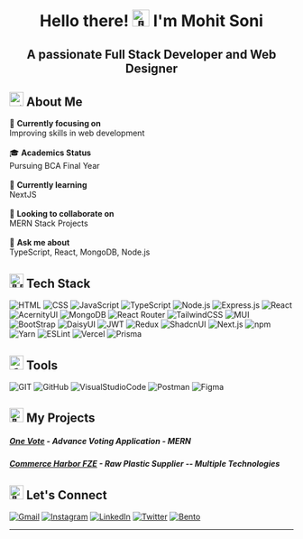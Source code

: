 <h1 align="center"><b>Hello there! <img src="https://em-content.zobj.net/source/microsoft-teams/363/waving-hand_1f44b.png" alt="👋" width="30" height="30" /> I'm Mohit Soni</b></h1>
<h2 align="center"><b>A passionate Full Stack Developer and Web Designer</b></h2>

## <img src="https://fonts.gstatic.com/s/e/notoemoji/latest/1f3d5_fe0f/512.gif" alt="🏕️" width="25" height="25"> **About Me**

🔭 **Currently focusing on** <br>Improving skills in web development<br><br>
🎓 **Academics Status** <br>Pursuing BCA Final Year<br><br>
🌱 **Currently learning** <br>NextJS<br><br>
👯 **Looking to collaborate on** <br>MERN Stack Projects<br><br>
💬 **Ask me about** <br>TypeScript, React, MongoDB, Node.js

## <img src="https://em-content.zobj.net/source/microsoft-teams/363/man-technologist_1f468-200d-1f4bb.png" alt="👨‍💻" width="25" height="25"> **Tech Stack**

![HTML](https://img.shields.io/badge/-HTML5-000?style=for-the-badge&logo=html5&logoColor=e34c26) ![CSS](https://img.shields.io/badge/-CSS3-000?style=for-the-badge&logo=css3&logoColor=2965f1) ![JavaScript](https://img.shields.io/badge/-JavaScript-000?style=for-the-badge&logo=javascript&logoColor=f0db4f) ![TypeScript](https://img.shields.io/badge/typescript-000.svg?style=for-the-badge&logo=typescript&logoColor=007acc) ![Node.js](https://img.shields.io/badge/node.js-000?style=for-the-badge&logo=node.js&logoColor=3c873a) ![Express.js](https://img.shields.io/badge/express.js-000.svg?style=for-the-badge&logo=express&logoColor=%2361DAFB) ![React](https://img.shields.io/badge/-React-000?style=for-the-badge&logo=React) ![AcernityUI](https://img.shields.io/badge/AcernityUI-%23000000.svg?style=for-the-badge&logo=data:image/svg+xml;base64,PHN2ZyB4bWxucz0iaHR0cDovL3d3dy53My5vcmcvMjAwMC9zdmciIHdpZHRoPSIxMDAiIGhlaWdodD0iMTAwIj4KPHBhdGggZD0iTTAgMGgxMDB2MTAwSDB6IiBmaWxsPSIjMDAwMDAwIi8+Cjwvc3ZnPg==&logoColor=000000) ![MongoDB](https://img.shields.io/badge/-mongodb-000?style=for-the-badge&logo=mongodb) ![React Router](https://img.shields.io/badge/React_Router-000?style=for-the-badge&logo=react-router&logoColor=white) ![TailwindCSS](https://img.shields.io/badge/-TailWind_Css-000?style=for-the-badge&logo=tailwindcss) ![MUI](https://img.shields.io/badge/MUI-000.svg?style=for-the-badge&logo=mui&logoColor=f44336) ![BootStrap](https://img.shields.io/badge/-Bootstarp-000?style=for-the-badge&logo=Bootstrap&logoColor=007bff) ![DaisyUI](https://img.shields.io/badge/daisyUI-%23000000.svg?style=for-the-badge&logo=daisyui&logoColor=white)
 ![JWT](https://img.shields.io/badge/JWT-black?style=for-the-badge&logo=JSON%20web%20tokens) ![Redux](https://img.shields.io/badge/redux-000.svg?style=for-the-badge&logo=redux&logoColor=764abc) ![ShadcnUI](https://img.shields.io/badge/Shadcn/UI-000.svg?style=for-the-badge&logo=shadcnui&logoColor=f44336) ![Next.js](https://img.shields.io/badge/Next.js-black?style=for-the-badge&logo=next.js&logoColor=white)  ![npm](https://img.shields.io/badge/-npm-000?style=for-the-badge&logo=npm) ![Yarn](https://img.shields.io/badge/yarn-000.svg?style=for-the-badge&logo=yarn&logoColor=white) ![ESLint](https://img.shields.io/badge/ESLint-000?style=for-the-badge&logo=eslint&logoColor=A0A0F5) ![Vercel](https://img.shields.io/badge/vercel-%23000000.svg?style=for-the-badge&logo=vercel&logoColor=white) ![Prisma](https://img.shields.io/badge/-Prisma-000?style=for-the-badge&logo=prisma) 

## <img src="https://em-content.zobj.net/source/microsoft-teams/363/hammer-and-wrench_1f6e0-fe0f.png" alt="🛠️" width="25" height="25"> **Tools**

![GIT](https://img.shields.io/badge/-GIT-000?style=for-the-badge&logo=git) ![GitHub](https://img.shields.io/badge/-github-000?style=for-the-badge&logo=github) ![VisualStudioCode](https://img.shields.io/badge/-vs_code-000?style=for-the-badge&logo=visualstudiocode&logoColor=0A66C2) ![Postman](https://img.shields.io/badge/-postman-000?style=for-the-badge&logo=postman) ![Figma](https://img.shields.io/badge/-figma-000?style=for-the-badge&logo=figma)


## <img src="https://em-content.zobj.net/source/microsoft-teams/363/rocket_1f680.png" alt="🚀" width="25" height="25"> **My Projects**

##### [One Vote](https://voting-application-mern.netlify.app/) - Advance Voting Application - MERN 

##### [Commerce Harbor FZE](https://commerce-harbor-fze.netlify.app/) - Raw Plastic Supplier -- Multiple Technologies


## <img src="https://em-content.zobj.net/source/microsoft-teams/363/handshake_1f91d.png" alt="🤝" width="25" height="25"> **Let's Connect**

[![Gmail](https://img.shields.io/badge/-Gmail-000?&style=for-the-badge&logo=gmail&logoColor=EB1928)](mailto:mohitsoni9731@gmail.com) [![Instagram](https://img.shields.io/badge/-instagram-000?&style=for-the-badge&logo=instagram&logoColor=E4405F)](https://www.instagram.com/developer.mohit) [![LinkedIn](https://img.shields.io/badge/-LinkedIn-000?&style=for-the-badge&logo=linkedin&logoColor=0A66C2)](https://www.linkedin.com/in/mohit-soni-808984265/) [![Twitter](https://img.shields.io/badge/-Twitter-000?&style=for-the-badge&logo=x&logoColor=F9423A)](https://twitter.com/mohitsoni__) [![Bento](https://img.shields.io/badge/-Portfolio-000?&style=for-the-badge&logo=kofi&logoColor=F9423A)](https://bento.me/mohit-sonii)

---
